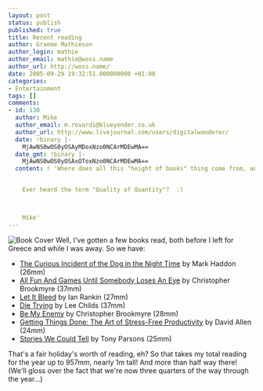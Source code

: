```yaml
---
layout: post
status: publish
published: true
title: Recent reading
author: Graeme Mathieson
author_login: mathie
author_email: mathie@woss.name
author_url: http://woss.name/
date: 2005-09-29 19:32:51.000000000 +01:00
categories:
- Entertainment
tags: []
comments:
- id: 130
  author: Mike
  author_email: m.rovardi@blueyonder.co.uk
  author_url: http://www.livejournal.com/users/digitalwanderer/
  date: !binary |-
    MjAwNS0wOS0yOSAyMDoxNzo0NCArMDEwMA==
  date_gmt: !binary |-
    MjAwNS0wOS0yOSAxOToxNzo0NCArMDEwMA==
  content: ! 'Where does all this "height of books" thing come from, anyway?


    Ever heard the term "Quality of Quantity"?  :)



    Mike'
---
```

<img class="alignright" src="http://images-eu.amazon.com/images/P/000715125X.02._SCMZZZZZZZ_.jpg" alt="Book Cover" /> Well, I've gotten a few books read, both before I left for Greece and while I was away.  So we have:

<ul>
  <li><a href="http://www.amazon.co.uk/exec/obidos/ASIN/0099450259/mathieoftheen-21">The Curious Incident of the Dog in the Night Time</a> by Mark Haddon (26mm)</li>
  <li><a href="http://www.amazon.co.uk/exec/obidos/ASIN/0316725234/mathieoftheen-21">All Fun And Games Until Somebody Loses An Eye</a> by Christopher Brookmyre (37mm)</li>
  <li><a href="http://www.amazon.co.uk/exec/obidos/ASIN/0752877194/mathieoftheen-21">Let It Bleed</a> by Ian Rankin (27mm)</li>
  <li><a href="http://www.amazon.co.uk/exec/obidos/ASIN/0553505416/mathieoftheen-21">Die Trying</a> by Lee Childs (37mm)</li>
  <li><a href="http://www.amazon.co.uk/exec/obidos/ASIN/0349116814/mathieoftheen-21">Be My Enemy</a> by Christopher Brookmyre (28mm)</li>
  <li><a href="http://www.amazon.co.uk/exec/obidos/ASIN/0749922648/mathieoftheen-21">Getting Things Done: The Art of Stress-Free Productivity</a> by David Allen (24mm)</li>
  <li><a href="http://www.amazon.co.uk/exec/obidos/ASIN/000715125X/mathieoftheen-21">Stories We Could Tell</a> by Tony Parsons (25mm)</li>
</ul>

That's a fair holiday's worth of reading, eh?  So that takes my total reading for the year up to 957mm, nearly 1m tall!  And more than half way there!  (We'll gloss over the fact that we're now three quarters of the way through the year...)
